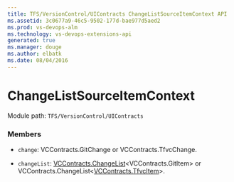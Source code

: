 ```yaml
---
title: TFS/VersionControl/UIContracts ChangeListSourceItemContext API | Extensions for Visual Studio Team Services
ms.assetid: 3c0677a9-46c5-9502-177d-bae977d5aed2
ms.prod: vs-devops-alm
ms.technology: vs-devops-extensions-api
generated: true
ms.manager: douge
ms.author: elbatk
ms.date: 08/04/2016
---
```


# ChangeListSourceItemContext

Module path: `TFS/VersionControl/UIContracts`


### Members

* `change`: VCContracts.GitChange or VCContracts.TfvcChange. 

* `changeList`: [VCContracts.ChangeList](../../../TFS/VersionControl/Contracts/ChangeList.md)&lt;VCContracts.GitItem&gt; or VCContracts.ChangeList&lt;[VCContracts.TfvcItem](../../../TFS/VersionControl/Contracts/TfvcItem.md)&gt;. 

